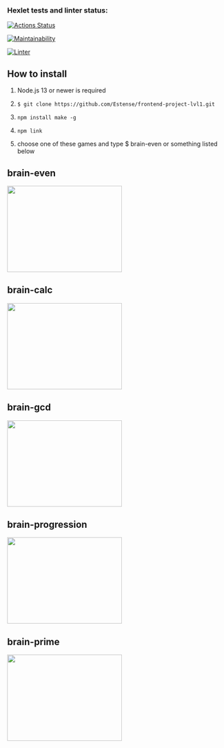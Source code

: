 ### Hexlet tests and linter status:
[![Actions Status](https://github.com/Estense/frontend-project-lvl1/workflows/hexlet-check/badge.svg)](https://github.com/Estense/frontend-project-lvl1/actions)

[![Maintainability](https://api.codeclimate.com/v1/badges/a99a88d28ad37a79dbf6/maintainability)](https://codeclimate.com/github/codeclimate/codeclimate/maintainability)

[![Linter](https://github.com/Estense/frontend-project-lvl1/actions/workflows/nodejs.yml/badge.svg)](https://github.com/Estense/frontend-project-lvl1/actions/workflows/nodejs.yml)

## How to install
1. Node.js 13 or newer is required

2.     $ git clone https://github.com/Estense/frontend-project-lvl1.git

3.     npm install make -g

4.     npm link

5. choose one of these games and type
     $ brain-even
or something listed below

## brain-even
<a href="https://asciinema.org/a/Un5jmKwzwQmZiOiC3a4Ww6apl" target="_blank"><img src="https://asciinema.org/a/Un5jmKwzwQmZiOiC3a4Ww6apl.svg" width="266" height="200"/></a>

## brain-calc
<a href="https://asciinema.org/a/IwyXErCOtXF1fjjkodEQU5Zzx" target="_blank"><img src="https://asciinema.org/a/IwyXErCOtXF1fjjkodEQU5Zzx.svg" width="266" height="200"/></a>

## brain-gcd
<a href="https://asciinema.org/a/09ABe5D4HN5qzEodNBjV0PGfd" target="_blank"><img src="https://asciinema.org/a/09ABe5D4HN5qzEodNBjV0PGfd.svg" width="266" height="200"/></a>

## brain-progression
<a href="https://asciinema.org/a/Bg4IOTD4yM4PxolDMwKcP4vES" target="_blank"><img src="https://asciinema.org/a/Bg4IOTD4yM4PxolDMwKcP4vES.svg" width="266" height="200"/></a>

## brain-prime
<a href="https://asciinema.org/a/VlNR3Vy357bcOHlAgUnvwccep" target="_blank"><img src="https://asciinema.org/a/VlNR3Vy357bcOHlAgUnvwccep.svg" width="266" height="200"/></a>
